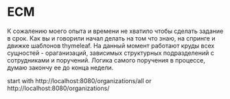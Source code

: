# ECM
К сожалению моего опыта и времени не хватило чтобы сделать задание в срок. Как вы и говорили начал делать на том что знаю,  на спринге и движке шаблонов thymeleaf. На данный момент работают круды всех сущностей - ораганизаций, зависимых структурных подразделений с сотрудниками и поручений. Логика самого поручения в процессе, думаю закончу ее до конца недели.

start with http://localhost:8080/organizations/all or http://localhost:8080/organizations/
